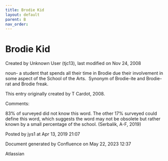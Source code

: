 ```yaml
---
title: Brodie Kid
layout: default
parent: B
nav_order:
---
```


# Brodie Kid

Created by  Unknown User (tjc13), last modified on Nov 24, 2008

noun- a student that spends all their time in Brodie due their involvement in some aspect of the School of the Arts.  Synonym of Brodie-ite and Brodie-rat and Brodie freak.

This entry originally created by T Cardot, 2008.

Comments:

83% of surveyed did not know this word. The other 17% surveyed could define this word, which suggests the word may not be obsolete but rather known by a small percentage of the school. (Serbalik, A-F, 2019)

Posted by jys1 at Apr 13, 2019 21:07

Document generated by Confluence on May 22, 2023 12:37

Atlassian
